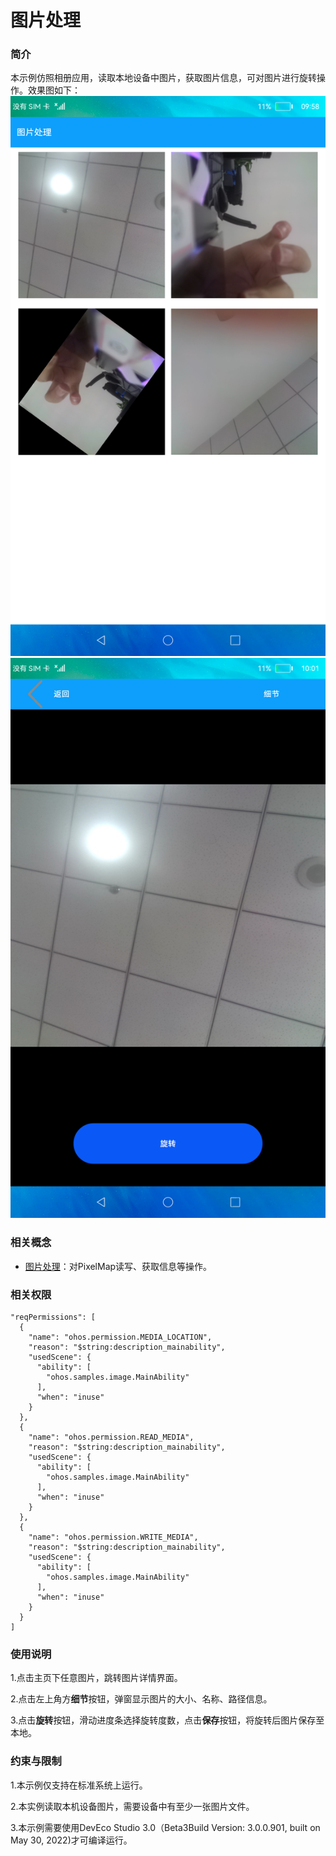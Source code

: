 # 图片处理

### 简介

本示例仿照相册应用，读取本地设备中图片，获取图片信息，可对图片进行旋转操作。效果图如下：
![](screenshots/devices/index.png)
![](screenshots/devices/image.png)

### 相关概念

- [图片处理](https://gitee.com/openharmony/docs/blob/master/zh-cn/application-dev/reference/apis/js-apis-image.md)：对PixelMap读写、获取信息等操作。

### 相关权限

    "reqPermissions": [
      {
        "name": "ohos.permission.MEDIA_LOCATION",
        "reason": "$string:description_mainability",
        "usedScene": {
          "ability": [
            "ohos.samples.image.MainAbility"
          ],
          "when": "inuse"
        }
      },
      {
        "name": "ohos.permission.READ_MEDIA",
        "reason": "$string:description_mainability",
        "usedScene": {
          "ability": [
            "ohos.samples.image.MainAbility"
          ],
          "when": "inuse"
        }
      },
      {
        "name": "ohos.permission.WRITE_MEDIA",
        "reason": "$string:description_mainability",
        "usedScene": {
          "ability": [
            "ohos.samples.image.MainAbility"
          ],
          "when": "inuse"
        }
      }
    ]

### 使用说明

1.点击主页下任意图片，跳转图片详情界面。

2.点击左上角方**细节**按钮，弹窗显示图片的大小、名称、路径信息。

3.点击**旋转**按钮，滑动进度条选择旋转度数，点击**保存**按钮，将旋转后图片保存至本地。

### 约束与限制

1.本示例仅支持在标准系统上运行。

2.本实例读取本机设备图片，需要设备中有至少一张图片文件。

3.本示例需要使用DevEco Studio 3.0（Beta3Build Version: 3.0.0.901, built on May 30, 2022)才可编译运行。

